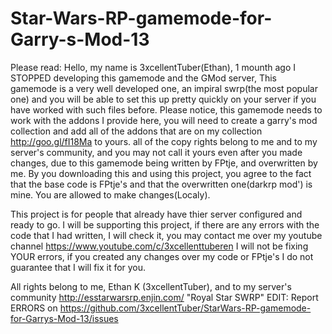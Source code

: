 # Star-Wars-RP-gamemode-for-Garry-s-Mod-13
Please read:
Hello, my name is 3xcellentTuber(Ethan), 1 mounth ago I STOPPED developing this gamemode and the GMod server, 
This gamemode is a very well developed one, an impiral swrp(the most popular one) and you will be able to set this up pretty quickly on your server if you have worked with such files before.
Please notice, this gamemode needs to work with the addons I provide here, you will need to create a garry's mod collection and add all of the addons that are on my collection http://goo.gl/fI18Ma 
to yours.
all of the copy rights belong to me and to my server's community, and you may not call it yours even after you made changes, due to this gamemode being written by FPtje, and overwritten by me.
By you downloading this and using this project, you agree to the fact that the base code is FPtje's and that the overwritten one(darkrp mod') is mine.
You are allowed to make changes(Localy).

This project is for people that already have thier server configured and ready to go.
I will be supporting this project, if there are any errors with the code that I had written, I will check it, 
you may contact me over my youtube channel https://www.youtube.com/c/3xcellenttuberen
I will not be fixing YOUR errors, if you created any changes over my code or FPtje's I do not guarantee that I will fix it for you.

All rights belong to me, Ethan K (3xcellentTuber), and to my server's community http://esstarwarsrp.enjin.com/
"Royal Star SWRP"
EDIT: Report ERRORS on https://github.com/3xcellentTuber/StarWars-RP-gamemode-for-Garrys-Mod-13/issues
